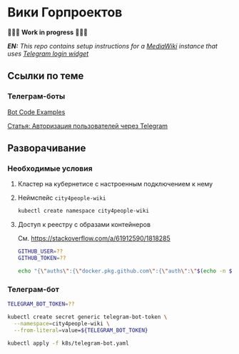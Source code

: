 # Вики Горпроектов

🚧🚧🚧
**Work in progress**
🚧🚧🚧

_**EN:** This repo contains setup instructions for a [MediaWiki](https://www.mediawiki.org/wiki/MediaWiki) instance that uses [Telegram login widget](https://core.telegram.org/widgets/login)_

## Ссылки по теме

### Телеграм-боты

[Bot Code Examples](https://core.telegram.org/bots/samples)

[Статья: Авторизация пользователей через Telegram](https://codex.so/telegram-auth)

## Разворачивание

### Необходимые условия

1.  Кластер на кубернетисе с настроенным подключением к нему

1.  Неймспейс `city4people-wiki`

    ```sh
    kubectl create namespace city4people-wiki
    ```

1.  Доступ к реестру с образами контейнеров

    См. <https://stackoverflow.com/a/61912590/1818285>

    ```sh
    GITHUB_USER=??
    GITHUB_TOKEN=??
    
    echo "{\"auths\":{\"docker.pkg.github.com\":{\"auth\":\"$(echo -n ${GITHUB_USER}:${GITHUB_TOKEN} | base64)\"}}}" | kubectl create secret generic dockerconfigjson-github-com --type=kubernetes.io/dockerconfigjson --from-file=.dockerconfigjson=/dev/stdin --namespace=city4people-wiki
    ```

### Телеграм-бот

```sh
TELEGRAM_BOT_TOKEN=??

kubectl create secret generic telegram-bot-token \
  --namespace=city4people-wiki \
  --from-literal=value=${TELEGRAM_BOT_TOKEN}

kubectl apply -f k8s/telegram-bot.yaml
```
